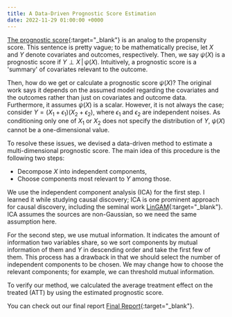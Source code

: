 ```yaml
---
title: A Data-Driven Prognostic Score Estimation
date: 2022-11-29 01:00:00 +0000 
---
```



[The prognostic score](https://academic.oup.com/biomet/article-abstract/95/2/481/230183?redirectedFrom=fulltext){:target="_blank"} is an analog to the propensity score. 
This sentence is pretty vague; to be mathematically precise, let $X$ and $Y$ denote covariates and outcomes, respectively.
Then, we say $\psi(X)$ is a prognostic score if $Y \perp X \,|\, \psi(X)$.
Intuitively, a prognostic score is a 'summary' of covariates relevant to the outcome.

Then, how do we get or calculate a prognostic score $\psi(X)$? 
The original work says it depends on the assumed model regarding the covariates and the outcomes rather than just on covariates and outcome data.
Furthermore, it assumes $\psi(X)$ is a scalar. 
However, it is not always the case; consider $Y = (X_1 + \epsilon_1)(X_2 + \epsilon_2)$, where $\epsilon_1$ and $\epsilon_2$ are independent noises.
As conditioning only one of $X_1$ or $X_2$ does not specify the distribution of $Y$, $\psi(X)$ cannot be a one-dimensional value.

To resolve these issues, we devised a data-driven method to estimate a multi-dimensional prognostic score. 
The main idea of this procedure is the following two steps:
- Decompose $X$ into independent components,
- Choose components most relevant to $Y$ among those.
  
We use the independent component analysis (ICA) for the first step.
I learned it while studying causal discovery; ICA is one prominent approach for causal discovery, including the seminal work [LinGAM](https://www.jmlr.org/papers/v7/shimizu06a.html){:target="_blank"}. 
ICA assumes the sources are non-Gaussian, so we need the same assumption here. 

For the second step, we use mutual information. 
It indicates the amount of information two variables share, so we sort components by mutual information of them and $Y$ in descending order and take the first few of them.
This process has a drawback in that we should select the number of independent components to be chosen. 
We may change how to choose the relevant components; for example, we can threshold mutual information. 

To verify our method, we calculated the average treatment effect on the treated (ATT) by using the estimated prognostic score.

You can check out our final report [Final Report](/assets/ci_fall_project_final_report.pdf){:target="_blank"}.


